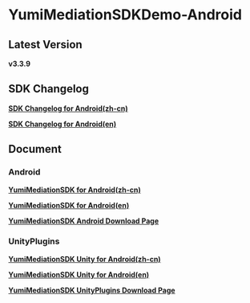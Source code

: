 # YumiMediationSDKDemo-Android

## Latest Version

**v3.3.9**

## SDK Changelog
[**SDK Changelog for Android(zh-cn)**](https://github.com/yumimobi/YumiMediationSDKDemo-Android/blob/master/SDK%20Changelog/SDK%E6%9B%B4%E6%96%B0%E6%97%A5%E5%BF%97.md)

[**SDK Changelog for Android(en)**](https://github.com/yumimobi/YumiMediationSDKDemo-Android/blob/master/SDK%20Changelog/SDK%20Changelog.md)


## Document

### Android

[**YumiMediationSDK for Android(zh-cn)**](https://github.com/yumimobi/YumiMediationSDKDemo-Android/blob/master/docs/YumiMediationSDK%20for%20Android(zh-cn).md)

[**YumiMediationSDK for Android(en)**](https://github.com/yumimobi/YumiMediationSDKDemo-Android/blob/master/docs/YumiMediationSDK%20for%20Android(en).md)

[**YumiMediationSDK Android Download Page**](https://github.com/yumimobi/YumiMediationSDKDemo-Android/blob/master/docs/YumiMediationSDK%20for%20Android%20Download%20Page.md)

### UnityPlugins

[**YumiMediationSDK Unity for Android(zh-cn)**](https://github.com/yumimobi/YumiMediationSDKDemo-Android/blob/master/docs/YumiMediationSDK%20Unity%20for%20Android%20(zh-cn).md)

[**YumiMediationSDK Unity for Android(en)**](https://github.com/yumimobi/YumiMediationSDKDemo-Android/blob/master/docs/YumiMediationSDK%20Unity%20for%20Android%20(en).md)

[**YumiMediationSDK UnityPlugins Download Page**](https://github.com/yumimobi/YumiMediationSDKDemo-Android/blob/master/docs/YumiMediationSDK%20for%20Unity%20Download%20Page.md)
